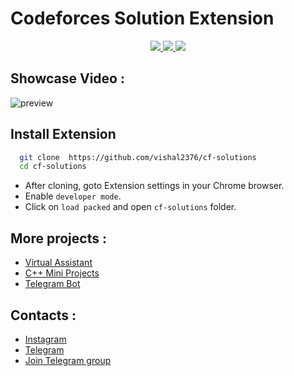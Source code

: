 
# Codeforces Solution Extension


<p align="center">
	<a href="https://github.com/vishal2376/cf-solutions/issues">
	<img src="https://img.shields.io/github/issues/vishal2376/cf-solutions"/>
	</a>
	<a href="https://github.com/vishal2376/cf-solutions/stargazers">
	<img src="https://img.shields.io/github/stars/vishal2376/cf-solutions"/>
	</a>
	<a href="https://github.com/vishal2376/cf-solutions/blob/master/LICENSE">
	<img src="https://img.shields.io/github/license/vishal2376/cf-solutions"/>
	</a>
</p>


## Showcase Video :
![preview](preview.gif)

## Install Extension

```bash
  git clone  https://github.com/vishal2376/cf-solutions
  cd cf-solutions
```

- After cloning, goto Extension settings in your Chrome browser.
- Enable `developer mode`.
- Click on `load packed` and open `cf-solutions` folder.


## More projects :

 - [Virtual Assistant](https://github.com/vishal2376/virtual-assistant)
 - [C++ Mini Projects](https://github.com/vishal2376/cpp-mini-projects)
 - [Telegram Bot](https://github.com/vishal2376/telegram-bot)


## Contacts :

 - [Instagram](https://www.instagram.com/vishal_2376/)
 - [Telegram](https://t.me/vishal2376/)
 - [Join Telegram group](https://t.me/cppwithtricks)